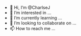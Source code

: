 - 👋 Hi, I’m @CharlseJ
- 👀 I’m interested in ...
- 🌱 I’m currently learning ...
- 💞️ I’m looking to collaborate on ...
- 📫 How to reach me ...

<!---
CharlseJ/CharlseJ is a ✨ special ✨ repository because its `README.md` (this file) appears on your GitHub profile.
You can click the Preview link to take a look at your changes.
--->
